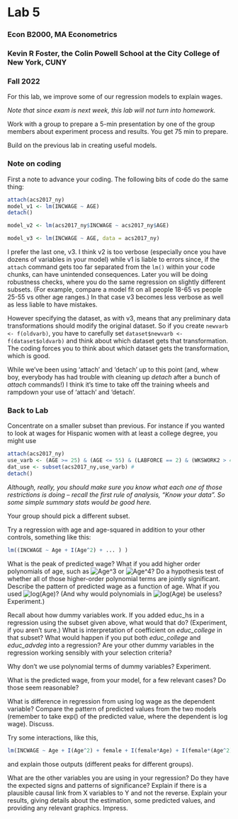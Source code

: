 Lab 5
================

### Econ B2000, MA Econometrics

### Kevin R Foster, the Colin Powell School at the City College of New York, CUNY

### Fall 2022

For this lab, we improve some of our regression models to explain wages.

*Note that since exam is next week, this lab will not turn into
homework.*

Work with a group to prepare a 5-min presentation by one of the group
members about experiment process and results. You get 75 min to prepare.

Build on the previous lab in creating useful models.

### Note on coding

First a note to advance your coding. The following bits of code do the
same thing:

``` r
attach(acs2017_ny)
model_v1 <- lm(INCWAGE ~ AGE)
detach()

model_v2 <- lm(acs2017_ny$INCWAGE ~ acs2017_ny$AGE)

model_v3 <- lm(INCWAGE ~ AGE, data = acs2017_ny)
```

I prefer the last one, v3. I think v2 is too verbose (especially once
you have dozens of variables in your model) while v1 is liable to errors
since, if the `attach` command gets too far separated from the `lm()`
within your code chunks, can have unintended consequences. Later you
will be doing robustness checks, where you do the same regression on
slightly different subsets. (For example, compare a model fit on all
people 18-65 vs people 25-55 vs other age ranges.) In that case v3
becomes less verbose as well as less liable to have mistakes.

However specifying the dataset, as with v3, means that any preliminary
data transformations should modify the original dataset. So if you
create `newvarb <- f(oldvarb)`, you have to carefully set
`dataset$newvarb <- f(dataset$oldvarb)` and think about which dataset
gets that transformation. The coding forces you to think about which
dataset gets the transformation, which is good.

While we’ve been using ‘attach’ and ‘detach’ up to this point (and, whew
boy, everybody has had trouble with cleaning up *detach* after a bunch
of *attach* commands!) I think it’s time to take off the training wheels
and rampdown your use of ‘attach’ and ‘detach’.

### Back to Lab

Concentrate on a smaller subset than previous. For instance if you
wanted to look at wages for Hispanic women with at least a college
degree, you might use

``` r
attach(acs2017_ny)
use_varb <- (AGE >= 25) & (AGE <= 55) & (LABFORCE == 2) & (WKSWORK2 > 4) & (UHRSWORK >= 35) & (Hispanic == 1) & (female == 1) & ((educ_college == 1) | (educ_advdeg == 1))
dat_use <- subset(acs2017_ny,use_varb) # 
detach()
```

*Although, really, you should make sure you know what each one of those
restrictions is doing – recall the first rule of analysis, “Know your
data”. So some simple summary stats would be good here.*

Your group should pick a different subset.

Try a regression with age and age-squared in addition to your other
controls, something like this:

``` r
lm((INCWAGE ~ Age + I(Age^2) + ... ) )
```

What is the peak of predicted wage? What if you add higher order
polynomials of age, such as
![Age^3](https://latex.codecogs.com/png.image?%5Cdpi%7B110%7D&space;%5Cbg_white&space;Age%5E3 "Age^3")
or
![Age^4](https://latex.codecogs.com/png.image?%5Cdpi%7B110%7D&space;%5Cbg_white&space;Age%5E4 "Age^4")?
Do a hypothesis test of whether all of those higher-order polynomial
terms are jointly significant. Describe the pattern of predicted wage as
a function of age. What if you used
![log(Age)](https://latex.codecogs.com/png.image?%5Cdpi%7B110%7D&space;%5Cbg_white&space;log%28Age%29 "log(Age)")?
(And why would polynomials in
![log(Age)](https://latex.codecogs.com/png.image?%5Cdpi%7B110%7D&space;%5Cbg_white&space;log%28Age%29 "log(Age)")
be useless? Experiment.)

Recall about how dummy variables work. If you added educ_hs in a
regression using the subset given above, what would that do?
(Experiment, if you aren’t sure.) What is interpretation of coefficient
on *educ_college* in that subset? What would happen if you put both
*educ_college* and *educ_advdeg* into a regression? Are your other dummy
variables in the regression working sensibly with your selection
criteria?

Why don’t we use polynomial terms of dummy variables? Experiment.

What is the predicted wage, from your model, for a few relevant cases?
Do those seem reasonable?

What is difference in regression from using log wage as the dependent
variable? Compare the pattern of predicted values from the two models
(remember to take exp() of the predicted value, where the dependent is
log wage). Discuss.

Try some interactions, like this,

``` r
lm(INCWAGE ~ Age + I(Age^2) + female + I(female*Age) + I(female*(Age^2) + ... ) 
```

and explain those outputs (different peaks for different groups).

What are the other variables you are using in your regression? Do they
have the expected signs and patterns of significance? Explain if there
is a plausible causal link from X variables to Y and not the reverse.
Explain your results, giving details about the estimation, some
predicted values, and providing any relevant graphics. Impress.
